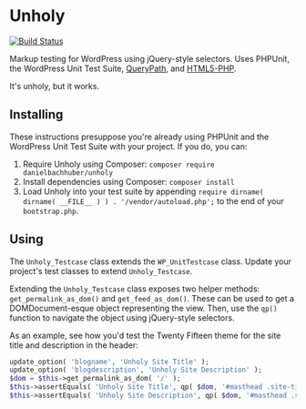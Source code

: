 Unholy
========

[![Build Status](https://travis-ci.org/danielbachhuber/unholy.png?branch=master)](https://travis-ci.org/danielbachhuber/unholy)

Markup testing for WordPress using jQuery-style selectors. Uses PHPUnit, the WordPress Unit Test Suite, [QueryPath](http://querypath.org/), and [HTML5-PHP](http://masterminds.github.io/html5-php/).

It's unholy, but it works.

## Installing

These instructions presuppose you're already using PHPUnit and the WordPress Unit Test Suite with your project. If you do, you can:

1. Require Unholy using Composer: `composer require danielbachhuber/unholy`
2. Install dependencies using Composer: `composer install`
3. Load Unholy into your test suite by appending `require dirname( dirname( __FILE__ ) ) . '/vendor/autoload.php';` to the end of your `bootstrap.php`.

## Using

The `Unholy_Testcase` class extends the `WP_UnitTestcase` class. Update your project's test classes to extend `Unholy_Testcase`.

Extending the `Unholy_Testcase` class exposes two helper methods: `get_permalink_as_dom()` and `get_feed_as_dom()`. These can be used to get a DOMDocument-esque object representing the view. Then, use the `qp()` function to navigate the object using jQuery-style selectors.

As an example, see how you'd test the Twenty Fifteen theme for the site title and description in the header:

```php
update_option( 'blogname', 'Unholy Site Title' );
update_option( 'blogdescription', 'Unholy Site Description' );
$dom = $this->get_permalink_as_dom( '/' );
$this->assertEquals( 'Unholy Site Title', qp( $dom, '#masthead .site-title' )->text() );
$this->assertEquals( 'Unholy Site Description', qp( $dom, '#masthead .site-description' )->text() );
```
